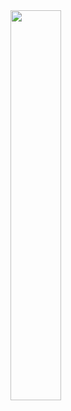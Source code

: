 
<img src="https://user-images.githubusercontent.com/76724198/184958309-2f6de337-76d0-4c85-896b-77c91db82aa0.png" width=40% height=40%>
